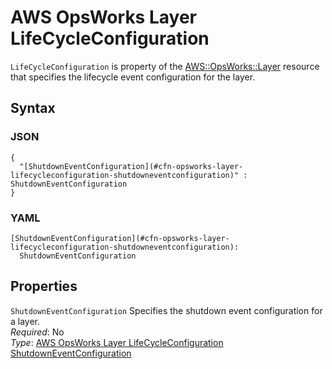 # AWS OpsWorks Layer LifeCycleConfiguration<a name="aws-properties-opsworks-layer-lifecycleeventconfiguration"></a>

`LifeCycleConfiguration` is property of the [AWS::OpsWorks::Layer](aws-resource-opsworks-layer.md) resource that specifies the lifecycle event configuration for the layer\.

## Syntax<a name="w4ab1c21c10d168c29c21b5"></a>

### JSON<a name="aws-properties-opsworks-layer-lifecycleeventconfiguration-syntax.json"></a>

```
{
  "[ShutdownEventConfiguration](#cfn-opsworks-layer-lifecycleconfiguration-shutdowneventconfiguration)" : ShutdownEventConfiguration
}
```

### YAML<a name="aws-properties-opsworks-layer-lifecycleeventconfiguration-syntax.yaml"></a>

```
[ShutdownEventConfiguration](#cfn-opsworks-layer-lifecycleconfiguration-shutdowneventconfiguration):
  ShutdownEventConfiguration
```

## Properties<a name="w4ab1c21c10d168c29c21b7"></a>

`ShutdownEventConfiguration`  <a name="cfn-opsworks-layer-lifecycleconfiguration-shutdowneventconfiguration"></a>
Specifies the shutdown event configuration for a layer\.  
*Required*: No  
*Type*: [AWS OpsWorks Layer LifeCycleConfiguration ShutdownEventConfiguration](aws-properties-opsworks-layer-lifecycleeventconfiguration-shutdowneventconfiguration.md)